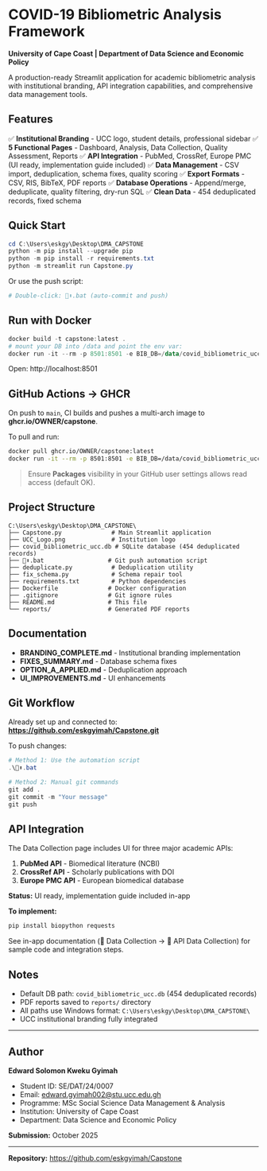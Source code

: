 # COVID-19 Bibliometric Analysis Framework

**University of Cape Coast | Department of Data Science and Economic Policy**

A production-ready Streamlit application for academic bibliometric analysis with institutional branding, API integration capabilities, and comprehensive data management tools.

## Features

✅ **Institutional Branding** - UCC logo, student details, professional sidebar
✅ **5 Functional Pages** - Dashboard, Analysis, Data Collection, Quality Assessment, Reports
✅ **API Integration** - PubMed, CrossRef, Europe PMC (UI ready, implementation guide included)
✅ **Data Management** - CSV import, deduplication, schema fixes, quality scoring
✅ **Export Formats** - CSV, RIS, BibTeX, PDF reports
✅ **Database Operations** - Append/merge, deduplicate, quality filtering, dry-run SQL
✅ **Clean Data** - 454 deduplicated records, fixed schema

## Quick Start

```powershell
cd C:\Users\eskgy\Desktop\DMA_CAPSTONE
python -m pip install --upgrade pip
python -m pip install -r requirements.txt
python -m streamlit run Capstone.py
```

Or use the push script:
```powershell
# Double-click: 🦇⬆️.bat (auto-commit and push)
```

## Run with Docker

```powershell
docker build -t capstone:latest .
# mount your DB into /data and point the env var:
docker run -it --rm -p 8501:8501 -e BIB_DB=/data/covid_bibliometric_ucc.db -v "C:\\path\\to\\dbfolder:/data" capstone:latest
```

Open: http://localhost:8501

## GitHub Actions → GHCR

On push to `main`, CI builds and pushes a multi-arch image to **ghcr.io/OWNER/capstone**.

To pull and run:
```bash
docker pull ghcr.io/OWNER/capstone:latest
docker run -it --rm -p 8501:8501 -e BIB_DB=/data/covid_bibliometric_ucc.db -v /abs/path/to/db:/data ghcr.io/OWNER/capstone:latest
```

> Ensure **Packages** visibility in your GitHub user settings allows read access (default OK).

## Project Structure

```
C:\Users\eskgy\Desktop\DMA_CAPSTONE\
├── Capstone.py              # Main Streamlit application
├── UCC_Logo.png             # Institution logo
├── covid_bibliometric_ucc.db # SQLite database (454 deduplicated records)
├── 🦇⬆️.bat                  # Git push automation script
├── deduplicate.py           # Deduplication utility
├── fix_schema.py            # Schema repair tool
├── requirements.txt         # Python dependencies
├── Dockerfile              # Docker configuration
├── .gitignore              # Git ignore rules
├── README.md               # This file
└── reports/                # Generated PDF reports
```

## Documentation

- **BRANDING_COMPLETE.md** - Institutional branding implementation
- **FIXES_SUMMARY.md** - Database schema fixes
- **OPTION_A_APPLIED.md** - Deduplication approach
- **UI_IMPROVEMENTS.md** - UI enhancements

## Git Workflow

Already set up and connected to: **https://github.com/eskgyimah/Capstone.git**

To push changes:
```powershell
# Method 1: Use the automation script
.\🦇⬆️.bat

# Method 2: Manual git commands
git add .
git commit -m "Your message"
git push
```

## API Integration

The Data Collection page includes UI for three major academic APIs:

1. **PubMed API** - Biomedical literature (NCBI)
2. **CrossRef API** - Scholarly publications with DOI
3. **Europe PMC API** - European biomedical database

**Status:** UI ready, implementation guide included in-app

**To implement:**
```bash
pip install biopython requests
```

See in-app documentation (📁 Data Collection → 🔌 API Data Collection) for sample code and integration steps.

## Notes

- Default DB path: `covid_bibliometric_ucc.db` (454 deduplicated records)
- PDF reports saved to `reports/` directory
- All paths use Windows format: `C:\Users\eskgy\Desktop\DMA_CAPSTONE\`
- UCC institutional branding fully integrated

---

## Author

**Edward Solomon Kweku Gyimah**
- Student ID: SE/DAT/24/0007
- Email: edward.gyimah002@stu.ucc.edu.gh
- Programme: MSc Social Science Data Management & Analysis
- Institution: University of Cape Coast
- Department: Data Science and Economic Policy

**Submission:** October 2025

---

**Repository:** https://github.com/eskgyimah/Capstone
